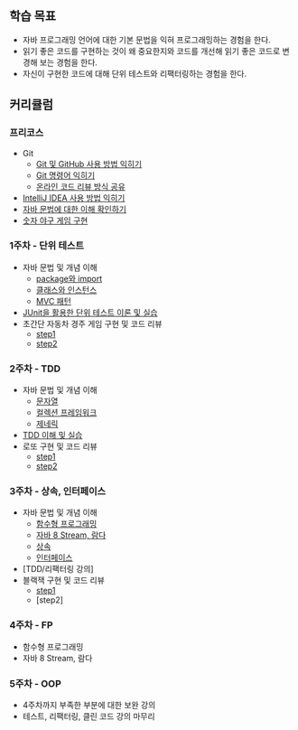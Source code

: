 ## 학습 목표
- 자바 프로그래밍 언어에 대한 기본 문법을 익혀 프로그래밍하는 경험을 한다.
- 읽기 좋은 코드를 구현하는 것이 왜 중요한지와 코드를 개선해 읽기 좋은 코드로 변경해 보는 경험을 한다.
- 자신이 구현한 코드에 대해 단위 테스트와 리팩터링하는 경험을 한다.

## 커리큘럼

### 프리코스
- Git
  - [Git 및 GitHub 사용 방법 익히기](https://github.com/LEE-Yerim/nextstep/blob/main/src/main/java/study0/Git.md)
  - [Git 명령어 익히기](https://github.com/LEE-Yerim/nextstep/blob/main/src/main/java/study0/Git-Command.md)  
  - [온라인 코드 리뷰 방식 공유](https://github.com/LEE-Yerim/nextstep/blob/main/src/main/java/study0/Git-CodeReview.md)
- [IntelliJ IDEA 사용 방법 익히기](https://github.com/LEE-Yerim/nextstep/blob/main/src/main/java/study0/Intelli-J.md)
- [자바 문법에 대한 이해 확인하기](https://github.com/LEE-Yerim/nextstep/blob/main/src/main/java/study0/Java.md)
- [숫자 야구 게임 구현](https://github.com/LEE-Yerim/java-baseball-precourse/tree/step1)

### 1주차 - 단위 테스트
- 자바 문법 및 개념 이해
  - [package와 import](https://github.com/LEE-Yerim/nextstep/blob/main/src/main/java/study1/Package.md)
  - [클래스와 인스턴스](https://github.com/LEE-Yerim/nextstep/blob/main/src/main/java/study1/Class.md)
  - [MVC 패턴](https://github.com/LEE-Yerim/nextstep/blob/main/src/main/java/study1/MVC.md)
- [JUnit을 활용한 단위 테스트 이론 및 실습](https://github.com/LEE-Yerim/nextstep/blob/main/src/main/java/study1/JUnit.md)
- 초간단 자동차 경주 게임 구현 및 코드 리뷰
  - [step1](https://github.com/LEE-Yerim/java-racingcar/tree/step1)
  - [step2](https://github.com/LEE-Yerim/java-racingcar/tree/step2)

### 2주차 - TDD
- 자바 문법 및 개념 이해
  - [문자열](https://github.com/LEE-Yerim/nextstep/blob/main/src/main/java/study2/String.md)
  - [컬렉션 프레임워크](https://github.com/LEE-Yerim/nextstep/blob/main/src/main/java/study2/Collection.md)
  - [제네릭](https://github.com/LEE-Yerim/nextstep/blob/main/src/main/java/study2/Generic.md)
- [TDD 이해 및 실습](https://github.com/LEE-Yerim/nextstep/blob/main/src/main/java/study2/TDD.md)
- 로또 구현 및 코드 리뷰
  - [step1](https://github.com/LEE-Yerim/java-lotto/tree/step1)
  - [step2](https://github.com/LEE-Yerim/java-lotto/tree/step2)

### 3주차 - 상속, 인터페이스
- 자바 문법 및 개념 이해
  - [함수형 프로그래밍](https://github.com/LEE-Yerim/nextstep/blob/main/src/main/java/study3/FunctionalProgramming.md)
  - [자바 8 Stream, 람다](https://github.com/LEE-Yerim/nextstep/blob/main/src/main/java/study3/Lambda.md)
  - [상속](https://github.com/LEE-Yerim/nextstep/blob/main/src/main/java/study3/Inheritance.md)
  - [인터페이스](https://github.com/LEE-Yerim/nextstep/blob/main/src/main/java/study3/Interface.md)
- [TDD/리팩터링 강의]
- 블랙잭 구현 및 코드 리뷰
  - [step1](https://github.com/LEE-Yerim/java-blackjack/tree/step1)
  - [step2]

### 4주차 - FP
- 함수형 프로그래밍
- 자바 8 Stream, 람다

### 5주차 - OOP
- 4주차까지 부족한 부분에 대한 보완 강의
- 테스트, 리팩터링, 클린 코드 강의 마무리
